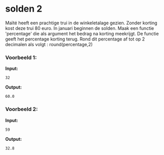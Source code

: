 # solden 2

Maïté heeft een prachtige trui in de winkeletalage gezien. Zonder korting kost deze trui 80 euro. In januari beginnen de solden. Maak een functie 'percentage' die als argument het bedrag na korting meekrijgt. De functie geeft het percentage korting terug. Rond dit percentage af tot op 2 decimalen als volgt : round(percentage,2)



### Voorbeeld 1:

**Input:**
	
	32

**Output:**
	
	60.0



### Voorbeeld 2:

**Input:**
	
	59

**Output:**
	
	32.8
